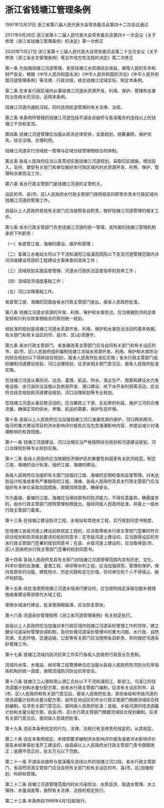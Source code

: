# 浙江省钱塘江管理条例

1997年12月31日 浙江省第八届人民代表大会常务委员会第四十二次会议通过

2017年5月26日 浙江省第十二届人民代表大会常务委员会第四十一次会议《关于修改〈浙江省钱塘江管理条例〉的决定》第一次修正

2020年11月27日 浙江省第十三届人民代表大会常务委员会第二十五次会议《关于修改〈浙江省水文管理条例〉等五件地方性法规的决定》第二次修正



第一条 为加强钱塘江河道管理，发挥钱塘江水资源综合效益，保障人民的生命和财产安全，根据《中华人民共和国水法》《中华人民共和国防洪法》《中华人民共和国河道管理条例》等法律、行政法规，结合钱塘江流域实际，制定本条例。

第二条 在本省行政区域内从事钱塘江河道水资源开发、利用、保护、管理和水害防治及相关的活动，适用本条例。

钱塘江河道内通航河段，同时适用航道管理的有关法律、法规。

第三条 本条例所管辖的钱塘江河道包括平湖金丝娘桥与慈溪庵东的连线以上的钱塘江干流和支流。

第四条 钱塘江河道管理应当服从防洪总体安排，全面规划，统筹兼顾，保护优先，综合治理，合理利用。

钱塘江河道实行流域统一管理与区域分级管理相结合的体制。

第五条 各级人民政府应当认真贯彻实施钱塘江河道规划，采取切实措施，增加投入，支持、督促有关部门和单位做好本行政区域内的水资源开发、利用、保护、管理和水害防治工作。

第六条 省水行政主管部门是钱塘江河道的主管机关。

设区的市、县(市、区)人民政府水行政主管部门按照规定的职责负责本行政区域内钱塘江河道的管理工作。

县级以上人民政府其他有关部门应当按照各自职责，做好钱塘江河道管理的相关工作。

第七条 省水行政主管部门负责钱塘江河道的统一管理，其所属的钱塘江管理机构承担下列职责：

（一）省直管江堤、海塘的建设、维护和管理；

（二）富春江水电站大坝以下干流和浦阳江临浦高田陈以下支流河道管理范围内涉河涉堤建设项目的工程建设方案审查的具体工作；

（三）流域规划实施监督管理、河道水行政执法监督指导的具体工作；

（四）流域防洪调度基础工作；

（五）河口治理基础工作。

省直管江堤、海塘的范围由省水行政主管部门提出，报省人民政府批准。

第八条 钱塘江河道水资源的开发、利用、保护和水害防治，应当根据防洪的总体安排和兴利与除害相结合的原则统一规划。

经批准的规划是钱塘江河道水资源开发、利用、保护和水害防治活动的基本依据。有关部门和有关设区的市、县(市、区)必须遵守。

第九条 省水行政主管部门、省发展改革主管部门应当会同有关部门和有关设区的市、县(市、区)人民政府组织编制钱塘江流域水资源开发、利用、保护和水害防治的综合规划(以下简称综合规划)，报省人民政府批准后实施；省水行政主管部门组织编制河道建设规划、河口治理规划，征求省相关部门意见后，报省人民政府批准实施。

在钱塘江河道从事防洪、治涝、灌溉、航运、供水、渔业生产、围垦和建设水力发电设施、水污染防治设施以及旅游开发、港口建设、地下水开发利用等活动，应当符合综合规划和河道建设规划、河口治理规划等专业规划。

在钱塘江河道从事前款活动的，应当兼顾上下游、左右岸的利益，维护江河的合理流量，确保正常的供水、养殖、航运的需要，保护生态环境。

第十条 县级以上人民政府应当加强钱塘江河口涌潮资源的保护，河口两岸跨河、临河的重大建设项目的洪水影响评价报告应当包含涌潮影响内容，并提出减少对涌潮影响的有效措施。

第十一条 钱塘江河道建设、河口治理应当严格按照综合规划和河道建设规划、河口治理规划等专业规划实施。

第十二条 各级人民政府应当根据防洪保护区的重要性和国家有关防洪规范，制定江堤、海塘的设计标准，组织江堤、海塘的建设。

各级人民政府应当组织有关部门加强对江堤、海塘的定期检查和监督管理。对未达到设计标准或者有严重缺陷的江堤、海塘，各级人民政府及其水行政主管部门应当组织有关单位采取加固措施，限期消除隐患，确保安全。

作为备堤、备塘的江堤、海塘应当保持原有的防洪能力，不得任意废弃。确需废弃的，由水行政主管部门按照管理权限提出，报经同级人民政府批准，并报上一级水行政主管部门备案。

第十三条 在钱塘江建设防洪工程、水电站和其他水工程，实行规划同意书制度。

在钱塘江省级河道上建设前款规定工程的，应当取得省水行政主管部门签署的符合综合规划和防洪规划要求的规划同意书；在市级河道上建设的，应当取得设区的市水行政主管部门签署的规划同意书；在县、乡级河道上建设的，应当取得县(市、区)人民政府水行政主管部门签署的规划同意书。

第十四条 各级人民政府及其有关部门对钱塘江河道管理范围内具有历史、文化、科学价值的古海塘、灌溉工程、闸坝等水利工程，应当加强研究、管理和保护，保持其原有的功能、建筑特点、历史风貌和文化价值，任何单位和个人不得侵占、破坏和损毁。

第十五条 经批准使用钱塘江河道水域进行建设的，应当按照规定采取功能补救措施或者建设等效替代水域工程。

使用水域进行建设，批准使用期届满，应当恢复原状。

第十六条 河道采砂管理按照《浙江省河道管理条例》有关规定执行。

县级以上人民政府应当加强对本行政区域内钱塘江河道采砂管理工作的领导，建立健全河道采砂管理协调机制，及时处理河道采砂管理中的重大问题。水行政、自然资源、生态环境、交通运输、公安等有关部门应当按照各自职责，共同做好河道采砂管理工作。

第十七条 钱塘江流域内防汛抗旱工作实行各级人民政府行政首长负责制。

流域内水库、水电站、闸坝等工程管理单位应当服从各级人民政府防汛防台抗旱指挥机构的统一调度，保障流域防汛防台抗旱安全。

第十八条 钱塘江江山港和常山港汇合处以下干流和浦阳江、新安江、乌溪江的径流调蓄计划和水量分配方案，由省水行政主管部门编制，征求有关设区的市、县(市、区)人民政府和有关部门意见后，报省人民政府批准。其他省级和市级河道的径流调蓄计划和水量分配方案，由所在地设区的市水行政主管部门根据流域综合规划编制，征求有关部门意见后，报同级人民政府批准；县级、乡级河道的径流调蓄计划和水量分配方案，由县(市、区)水行政主管部门根据流域综合规划编制，征求有关部门意见后，报同级人民政府批准。

第十九条 违反本条例规定的行为，法律、法规已有法律责任规定的，从其规定。

第二十条 违反本条例规定，未按照要求编制洪水影响评价报告或者洪水影响评价报告未经审查批准开工建设的，由县级以上人民政府水行政主管部门责令限期改正；逾期不改正的，处五万元以下罚款。

第二十一条 平湖金丝娘桥与慈溪庵东连线以外的钱塘江河口段，省水行政主管部门、省自然资源主管部门应当会同有关部门和有关设区的市、县(市、区)加强规划、科研和管理。

第二十二条 钱塘江河道管理范围内的水污染防治、水质监测、取退水管理、水土保持、水量调度等，按照有关法律、法规的规定执行。

第二十三条 本条例自1998年4月1日起施行。